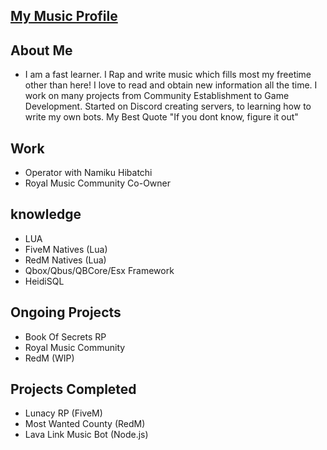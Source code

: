 ## [My Music Profile](https://soundcloud.com/justinmurph)

## About Me
- I am a fast learner. I Rap and write music which fills most my freetime other than here! I love to read and obtain new information all the time. I work on many projects from Community Establishment to Game Development. Started on Discord creating servers, to learning how to write my own bots. My Best Quote "If you dont know, figure it out"
## Work
- Operator with Namiku Hibatchi
- Royal Music Community Co-Owner

## knowledge
- LUA
- FiveM Natives (Lua)
- RedM Natives (Lua)
- Qbox/Qbus/QBCore/Esx Framework
- HeidiSQL

## Ongoing Projects
- Book Of Secrets RP
- Royal Music Community
- RedM (WIP)



## Projects Completed
- Lunacy RP (FiveM)
- Most Wanted County (RedM)
- Lava Link Music Bot (Node.js)
